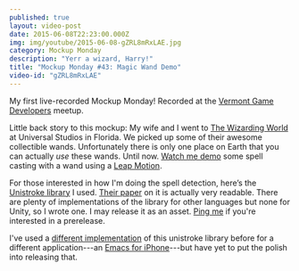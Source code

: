 ```yaml
---
published: true
layout: video-post
date: 2015-06-08T22:23:00.000Z
img: img/youtube/2015-06-08-gZRL8mRxLAE.jpg
category: Mockup Monday
description: "Yerr a wizard, Harry!"
title: "Mockup Monday #43: Magic Wand Demo"
video-id: "gZRL8mRxLAE"
---
```

My first live-recorded Mockup Monday!  Recorded at the [Vermont Game Developers](http://www.meetup.com/Vermont-Game-Developers/) meetup.

Little back story to this mockup: My wife and I went to [The Wizarding World](https://www.universalorlando.com/harrypotter/) at Universal Studios in Florida.  We picked up some of their awesome collectible wands.  Unfortunately there is only one place on Earth that you can actually _use_ these wands.  Until now.  [Watch me demo](https://www.youtube.com/watch?v=gZRL8mRxLAE) some spell casting with a wand using a [Leap Motion](https://www.leapmotion.com).

For those interested in how I'm doing the spell detection, here’s the [Unistroke library][1] I used.  [Their paper][2] on it is actually very readable.  There are plenty of implementations of the library for other languages but none for Unity, so I wrote one.  I may release it as an asset.  [Ping me][4] if you're interested in a prerelease.

I've used a [different implementation](https://github.com/chrismiles/CMUnistrokeGestureRecognizer) of this unistroke library before for a different application---an [Emacs for iPhone][3]---but have yet to put the polish into releasing that.

[1]: https://depts.washington.edu/aimgroup/proj/dollar/
[2]: http://faculty.washington.edu/wobbrock/pubs/uist-07.01.pdf
[3]: https://www.youtube.com/watch?v=-2NBTOZnEy8
[4]: https://twitter.com/shanecelis
